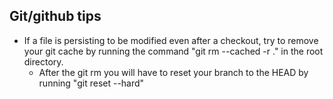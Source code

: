 ## Git/github tips
- If a file is persisting to be modified even after a checkout, try to remove your git cache by running the command "git rm --cached -r ." in the root directory.
  - After the git rm you will have to reset your branch to the HEAD by running "git reset --hard"
